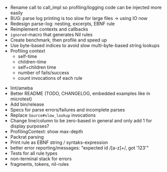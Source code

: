 
+ Rename call to call_impl so profiling/logging code can be injected more easily
+ BUG: parse log printing is too slow for large files -> using IO now
+ Redesign parse-log: nesting, excerpts, EBNF rule
+ Reimplement contexts and callbacks
+ `ignored`-macro that generates Nil rules
+ Create benchmark, then profile and speed up
+ Use byte-based indices to avoid slow multi-byte-based string lookups
+ Profiling context
    + self-time
    + children-time
    + self+children time
    + number of fails/success
    + count invocations of each rule

- lint/ameba
- Better README (TODO, CHANGELOG, embedded examples like in microtest)
- Add bin/release
- Specs for parse errors/failures and incomplete parses
- Replace `Source#slow_lookup` invocations
- Change line/column to be zero-based in general and only add 1 for display purposes?
- ProfilingContext: show max-depth
- Packrat parsing
- Print rule as EBNF string / syntaks-expression
- better error reporting/messages: "expected id /[a-z]+/, got '123'"
- Tests for all rule types
- non-terminal stack for errors
- fragments, tokens, nil-rules
